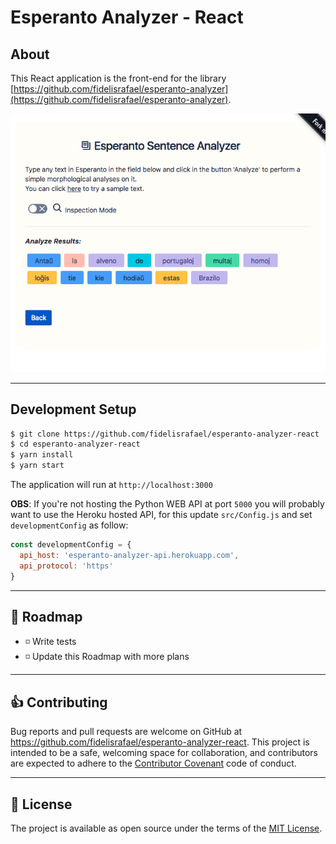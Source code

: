 # Esperanto Analyzer - React

## About

This React application is the front-end for the library [https://github.com/fidelisrafael/esperanto-analyzer](https://github.com/fidelisrafael/esperanto-analyzer).

![Visualization](./public/esperanto_analyzer_screenshot.png)

---

## Development Setup

```bash
$ git clone https://github.com/fidelisrafael/esperanto-analyzer-react
$ cd esperanto-analyzer-react
$ yarn install
$ yarn start
``` 

The application will run at `http://localhost:3000`

**OBS**: If you're not hosting the Python WEB API at port `5000` you will probably want to use the
Heroku hosted API, for this update `src/Config.js` and set `developmentConfig` as follow:

```js
const developmentConfig = {
  api_host: 'esperanto-analyzer-api.herokuapp.com',
  api_protocol: 'https'
}
```

---

## :calendar: Roadmap <a name="roadmap"></a>

- :white_medium_small_square: Write tests
- :white_medium_small_square: Update this Roadmap with more plans


---

## :thumbsup: Contributing

Bug reports and pull requests are welcome on GitHub at https://github.com/fidelisrafael/esperanto-analyzer-react. This project is intended to be a safe, welcoming space for collaboration, and contributors are expected to adhere to the [Contributor Covenant](contributor-covenant.org) code of conduct.

---

## :memo: License

The project is available as open source under the terms of the [MIT License](http://opensource.org/licenses/MIT).

